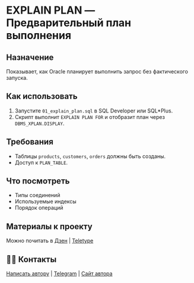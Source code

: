 ﻿# EXPLAIN PLAN — Предварительный план выполнения

## Назначение
Показывает, как Oracle планирует выполнить запрос без фактического запуска.

## Как использовать
1. Запустите `01_explain_plan.sql` в SQL Developer или SQL*Plus.
2. Скрипт выполнит `EXPLAIN PLAN FOR` и отобразит план через `DBMS_XPLAN.DISPLAY`.

## Требования
- Таблицы `products`, `customers`, `orders` должны быть созданы.
- Доступ к `PLAN_TABLE`.

## Что посмотреть
- Типы соединений
- Используемые индексы
- Порядок операций

## Материалы к проекту

Можно почитать в [Дзен](https://m.dzen.ru/away?to=https%3A%2F%2Fgithub.com%2Faldabaeva%2Fblog%2Ftree%2Fmain%2Foracle-pipelined-vs-type) | [Teletype]()


## 👩‍💻 Контакты
[Написать автору](mailto:personal@aldabaeva.com) | [Telegram](https://t.me/skiperkrut) | [Сайт автора](https://aldabaeva.com)